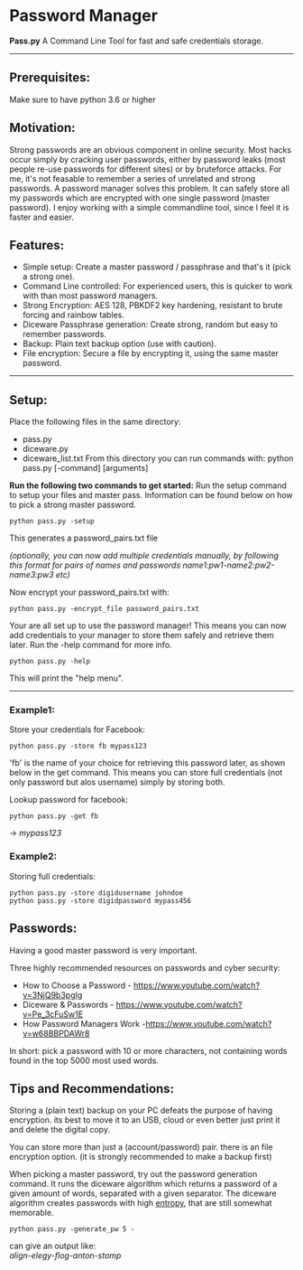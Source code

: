 # Password Manager
**Pass.py**  A Command Line Tool for fast and safe credentials storage.

---
## Prerequisites:
Make sure to have python 3.6 or higher

## Motivation: 
Strong passwords are an obvious component in online security. Most hacks occur simply by cracking user passwords, either by password leaks (most people re-use passwords for different sites) or by bruteforce attacks. 
For me, it's not feasable to remember a series of unrelated and strong passwords. A password manager solves this problem. It can safely store all my passwords which are encrypted with one single password (master password). 
I enjoy working with a simple commandline tool, since I feel it is faster and easier. 


## Features:

* Simple setup: Create a master password / passphrase and that's it (pick a strong one).
* Command Line controlled: For experienced users, this is quicker to work with than most password managers.  
* Strong Encryption: AES 128, PBKDF2 key hardening, resistant to brute forcing and rainbow tables.
* Diceware Passphrase generation: Create strong, random but easy to remember passwords.
* Backup: Plain text backup option (use with caution).
* File encryption: Secure a file by encrypting it, using the same master password.
---

## Setup:
Place the following files in the same directory:
* pass.py
* diceware.py
* diceware_list.txt
From this directory you can run commands with: python pass.py [-command] [arguments]

**Run the following two commands to get started:** 
Run the setup command to setup your files and master pass. 
Information can be found below on how to pick a strong master password.
```
python pass.py -setup
```
This generates a password_pairs.txt file 

*(optionally, you can now add multiple credentials manually, by following this format for pairs of names and passwords name1:pw1-name2:pw2-name3:pw3 etc)*

Now encrypt your password_pairs.txt with: 
```
python pass.py -encrypt_file password_pairs.txt
```
Your are all set up to use the password manager! 
This means you can now add credentials to your manager to store them safely and retrieve them later.
Run the -help command for more info. 
```
python pass.py -help
```
This will print the "help menu". 

---

### Example1:
Store your credentials for Facebook: 
```
python pass.py -store fb mypass123
```
'fb' is the name of your choice for retrieving this password later, as shown below in the get command. This means you can store full credentials (not only password but alos username) simply by storing both.

Lookup password for facebook: 
```
python pass.py -get fb
```
-> *mypass123*

### Example2:

Storing full credentials:
```
python pass.py -store digidusername johndoe
python pass.py -store digidpassword mypass456
```

## Passwords: 
Having a good master password is very important. 

Three highly recommended resources on passwords and cyber security:
* How to Choose a Password - https://www.youtube.com/watch?v=3NjQ9b3pgIg
* Diceware & Passwords - https://www.youtube.com/watch?v=Pe_3cFuSw1E
* How Password Managers Work -https://www.youtube.com/watch?v=w68BBPDAWr8

In short: pick a password with 10 or more characters, not containing words found in the top 5000 most used words.


## Tips and Recommendations: 

Storing a (plain text) backup on your PC defeats the purpose of having encryption. its best to move it to an USB, cloud or even better just print it and delete the digital copy. 

You can store more than just a (account/password) pair. there is an file encryption option. (it is strongly recommended to make a backup first) 

When picking a master password, try out the password generation command. It runs the diceware algorithm which returns a password of a given amount of words, separated with a given separator. The diceware algorithm creates passwords with high [entropy](https://en.wikipedia.org/wiki/Password_strength#Entropy_as_a_measure_of_password_strength), that are still somewhat memorable. 

```
python pass.py -generate_pw 5 -
```
can give an output like:  
*align-elegy-flog-anton-stomp*





